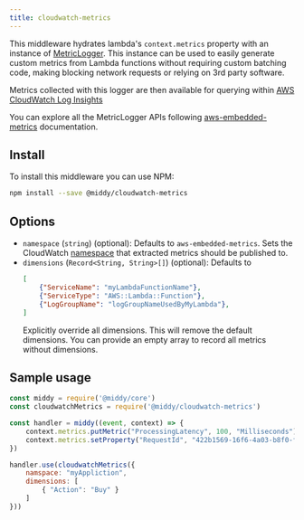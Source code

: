 ```yaml
---
title: cloudwatch-metrics
---
```


This middleware hydrates lambda's `context.metrics` property with an instance of [MetricLogger](https://github.com/awslabs/aws-embedded-metrics-node#metriclogger). This instance can be used to easily generate custom metrics from Lambda functions without requiring custom batching code, making blocking network requests or relying on 3rd party software.

Metrics collected with this logger are then available for querying within [AWS CloudWatch Log Insights](https://docs.aws.amazon.com/AmazonCloudWatch/latest/logs/AnalyzingLogData.html)

You can explore all the MetricLogger APIs following [aws-embedded-metrics](https://github.com/awslabs/aws-embedded-metrics-node) documentation.

## Install

To install this middleware you can use NPM:

```bash
npm install --save @middy/cloudwatch-metrics
```

## Options

- `namespace` (`string`) (optional): Defaults to `aws-embedded-metrics`. Sets the CloudWatch [namespace](https://docs.aws.amazon.com/AmazonCloudWatch/latest/monitoring/cloudwatch_concepts.html#Namespace) that extracted metrics should be published to.
- `dimensions` (`Record<String, String>[]`) (optional): Defaults to
    ```json
    [
        {"ServiceName": "myLambdaFunctionName"},
        {"ServiceType": "AWS::Lambda::Function"},
        {"LogGroupName": "logGroupNameUsedByMyLambda"},
    ]
    ```
    Explicitly override all dimensions. This will remove the default dimensions. You can provide an empty array to record all metrics without dimensions.


## Sample usage

```javascript
const middy = require('@middy/core')
const cloudwatchMetrics = require('@middy/cloudwatch-metrics')

const handler = middy((event, context) => {
    context.metrics.putMetric("ProcessingLatency", 100, "Milliseconds");
    context.metrics.setProperty("RequestId", "422b1569-16f6-4a03-b8f0-fe3fd9b100f8")
})

handler.use(cloudwatchMetrics({
    namspace: "myAppliction",
    dimensions: [
        { "Action": "Buy" }
    ]
}))
```
